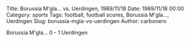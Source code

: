 Title: Borussia M'gla… vs. Uerdingen, 1989/11/18
Date: 1989/11/18 00:00
Category: sports
Tags: football, football scores, Borussia M'gla…, Uerdingen
Slug: borussia-mgla-vs-uerdingen
Author: carbonero


Borussia M'gla… 0 - 1 Uerdingen

